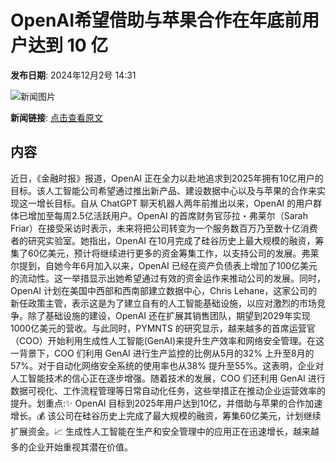 # OpenAI希望借助与苹果合作在年底前用户达到 10 亿

**发布日期**: 2024年12月2号 14:31

![新闻图片](https://pic.chinaz.com/picmap/202010271713571487_0.jpg)

**新闻链接**: [点击查看原文](https://www.aibase.com/zh/news/13622)

## 内容

近日，《金融时报》报道，OpenAI 正在全力以赴地追求到2025年拥有10亿用户的目标。该人工智能公司希望通过推出新产品、建设数据中心以及与苹果的合作来实现这一增长目标。自从 ChatGPT 聊天机器人两年前推出以来，OpenAI 的用户群体已增加至每周2.5亿活跃用户。OpenAI 的首席财务官莎拉・弗莱尔（Sarah Friar）在接受采访时表示，未来将把公司转变为一个服务数百万乃至数十亿消费者的研究实验室。她指出，OpenAI 在10月完成了硅谷历史上最大规模的融资，筹集了60亿美元，预计将继续进行更多的资金筹集工作，以支持公司的发展。弗莱尔提到，自她今年6月加入以来，OpenAI 已经在资产负债表上增加了100亿美元的流动性。这一举措显示出她希望通过有效的资金运作来推动公司的发展。同时，OpenAI 计划在美国中西部和西南部建立数据中心，Chris Lehane，这家公司的新任政策主管，表示这是为了建立自有的人工智能基础设施，以应对激烈的市场竞争。除了基础设施的建设，OpenAI 还在扩展其销售团队，期望到2029年实现1000亿美元的营收。与此同时，PYMNTS 的研究显示，越来越多的首席运营官（COO）开始利用生成性人工智能(GenAI)来提升生产效率和网络安全管理。在这一背景下，COO 们利用 GenAI 进行生产监控的比例从5月的32% 上升至8月的57%。对于自动化网络安全系统的使用率也从38% 提升至55%。这表明，企业对人工智能技术的信心正在逐步增强。随着技术的发展，COO 们还利用 GenAI 进行数据可视化、工作流程管理等日常自动化任务，这些举措正在推动企业运营效率的提升。划重点:✨ OpenAI 目标到2025年用户达到10亿，并借助与苹果的合作加速增长。💰 该公司在硅谷历史上完成了最大规模的融资，筹集60亿美元，计划继续扩展资金。📈 生成性人工智能在生产和安全管理中的应用正在迅速增长，越来越多的企业开始重视其潜在价值。
